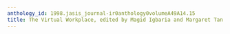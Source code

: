 ```yaml
---
anthology_id: 1998.jasis_journal-ir0anthology0volumeA49A14.15
title: The Virtual Workplace, edited by Magid Igbaria and Margaret Tan
---
```

